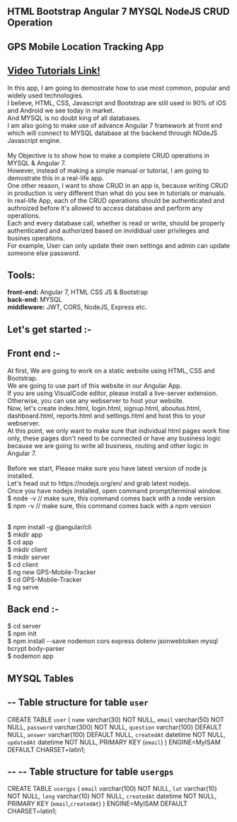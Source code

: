<h2>HTML Bootstrap Angular 7 MYSQL NodeJS CRUD Operation</h2>
<h2>GPS Mobile Location Tracking App</h2>
<h2><a href="https://www.youtube.com/playlist?list=PLp0TENYyY8lHJGZX6-Ek4MkvAnzWmC9oa">Video Tutorials Link!</a></h2>
In this app, I am going to demostrate how to use most common, popular  and widely used technologies.<br/>
I believe, HTML, CSS, Javascript and Bootstrap are still used in 90% of iOS and Android we see today in market.<br/>
And MYSQL is no doubt king of all databases.<br/>
I am also going to make use of advance Angular 7 framework at front end which will connect to MYSQL database at the backend through NOdeJS Javascript engine.<br/><br/>
My Objective is to show how to make a complete CRUD operations in MYSQL & Angular 7. <br/>
However, instead of making a simple manual or tutorial, I am going to demostrate this in a real-life app.<br/>
One other reason, I want to show CRUD in an app is, because writing CRUD in production is very different than what do you see in tutorials or manuals.<br/>
In real-life App, each of the CRUD operations should be authenticated and authroized before it's allowed to access database and perform any operations.<br/>
Each and every database call, whether is read or write, should be properly authenticated and authorized based on invididual user privileges and busines operations.<br/>
For example, User can only update their own settings and admin can update someone else password.<br/>
<h2>Tools: </h2>
<b>front-end:</b> Angular 7, HTML CSS JS & Bootstrap<br/>
<b>back-end:</b> MYSQL<br/>
<b>middleware:</b> JWT, CORS, NodeJS, Express etc.<br/>
<h2>Let's get started :-</h2>
<h2>Front end :-</h2>
At first, We are going to work on a static website using HTML, CSS and Bootstrap.<br/>
We are going to use part of this website in our Angular App.
<br/>
If you are using VisualCode editor, please install a live-server extension.<br/>
Otherwise, you can use any webserver to host your website.<br/>
Now, let's create index.html, login.html, signup.html, aboutus.html, dashboard.html, reports.html and settings.html and host this to your webserver.<br/>
At this point, we only want to make sure that individual html pages work fine only, these pages don't need to be connected or have any business logic because we are going to write all business, routing and other logic in Angular 7.
<br/><br/>
Before we start, Please make sure you have latest version of node js installed.<br/>
Let's head out to https://nodejs.org/en/ and grab latest nodejs.<br/>
Once you have nodejs installed, open command prompt/terminal window.<br/>
$ node -v // make sure, this command comes back with a node version<br/>
$ npm -v // make sure, this command comes back with a npm version<br/><br/>

$ npm install -g @angular/cli<br/>
$ mkdir app<br/>
$ cd app<br/>
$ mkdir client<br/>
$ mkdir server<br/>
$ cd client<br/>
$ ng new GPS-Mobile-Tracker<br/>
$ cd GPS-Mobile-Tracker<br/>
$ ng serve<br/>

<h2>Back end :-</h2>
$ cd server<br/>
$ npm init<br/>
$ npm install --save nodemon cors express dotenv jsonwebtoken mysql bcrypt body-parser<br/>
$ nodemon app

MYSQL Tables
--
-- Table structure for table `user`
-- 
CREATE TABLE `user` (
  `name` varchar(30) NOT NULL,
  `email` varchar(50) NOT NULL,
  `password` varchar(300) NOT NULL,
  `question` varchar(100) DEFAULT NULL,
  `answer` varchar(100) DEFAULT NULL,
  `createdAt` datetime NOT NULL,
  `updatedAt` datetime NOT NULL,
  PRIMARY KEY (`email`)
) ENGINE=MyISAM DEFAULT CHARSET=latin1;

--
-- Table structure for table `usergps`
--

CREATE TABLE `usergps` (
  `email` varchar(100) NOT NULL,
  `lat` varchar(10) NOT NULL,
  `long` varchar(10) NOT NULL,
  `createdAt` datetime NOT NULL,
  PRIMARY KEY (`email`,`createdAt`)
) ENGINE=MyISAM DEFAULT CHARSET=latin1;
